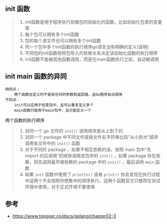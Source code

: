 ## init 函数

> 1. init函数是用于程序执行前做包的初始化的函数，比如初始化包里的变量等
> 2. 每个包可以拥有多个init函数
> 3. 包的每个源文件也可以拥有多个init函数
> 4. 同一个包中多个init函数的执行顺序go语言没有明确的定义(说明)
> 5. 不同包的init函数按照包导入的依赖关系决定该初始化函数的执行顺序
> 6. init函数不能被其他函数调用，而是在main函数执行之前，自动被调用


## init main 函数的异同

    相同点：
        两个函数在定义时不能有任何的参数和返回值，且Go程序自动调用
    不同点：
        init可以应用于任意包中，且可以重复定义多个
        main函数只能用于main包中，且只能定义一个

两个函数的执行顺序
> 1. 对同一个 go 文件的 `init()` 调用顺序是从上到下的
> 2. 对同一个 package 中不同文件是按文件名字符串比较“从小到大”顺序调用各文件中的 `init()` 函数
> 3. 对于不同的 package ，如果不相互依赖的话，按照 main 包中”先 import 的后调用”的顺序调用其包中的 `init()` ，如果 package 存在依赖，则先调用最早被依赖的 package 中的 `init()` ，最后调用 `main` 函数
> 4. 如果 `init` 函数中使用了 `println()` 或者 `print()` 你会发现在执行过程中这两个不会按照你想象中的顺序执行。这两个函数官方只推荐在测试环境中使用，对于正式环境不要使用


## 参考

+ <https://www.topgoer.cn/docs/golang/chapter02-3>